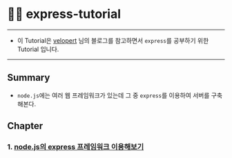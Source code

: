 # 🏃‍♀️ express-tutorial
---
- 이 Tutorial은 [velopert](https://velopert.com/294) 님의 블로그를 참고하면서 `express`를 공부하기 위한 Tutorial 입니다.

---

## Summary
- `node.js`에는 여러 웹 프레임워크가 있는데 그 중 `express`를 이용하여 서버를 구축해본다.

## Chapter

### 1. [node.js의 express 프레임워크 이용해보기](https://github.com/leehosu/express-tutorial/blob/master/document/ch01.md)
